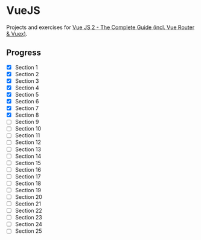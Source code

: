# VueJS

Projects and exercises for [Vue JS 2 - The Complete Guide (incl. Vue Router & Vuex)](https://www.udemy.com/vuejs-2-the-complete-guide/).

## Progress

- [x] Section 1
- [x] Section 2
- [x] Section 3
- [x] Section 4
- [x] Section 5
- [x] Section 6
- [x] Section 7
- [x] Section 8
- [ ] Section 9
- [ ] Section 10
- [ ] Section 11
- [ ] Section 12
- [ ] Section 13
- [ ] Section 14
- [ ] Section 15
- [ ] Section 16
- [ ] Section 17
- [ ] Section 18
- [ ] Section 19
- [ ] Section 20
- [ ] Section 21
- [ ] Section 22
- [ ] Section 23
- [ ] Section 24
- [ ] Section 25
